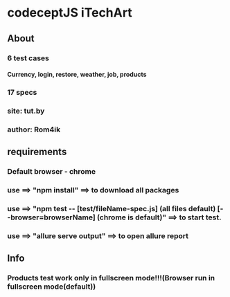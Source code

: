 # codeceptJS iTechArt 
## About
### 6 test cases
#### Currency, login, restore, weather, job, products
### 17 specs
### site: tut.by
### author: Rom4ik
## requirements
### Default browser - chrome
### use ==> "npm install" ==> to download all packages
### use ==> "npm test -- [test/fileName-spec.js] (all files default) [--browser=browserName]  (chrome is default)" ==> to start test.
### use ==> "allure serve output" ==> to open allure report
## Info
### Products test work only in fullscreen mode!!!(Browser run in fullscreen mode(default))
